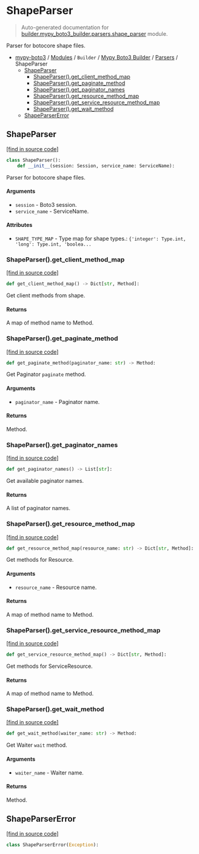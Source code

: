 # ShapeParser

> Auto-generated documentation for [builder.mypy_boto3_builder.parsers.shape_parser](https://github.com/vemel/mypy_boto3/blob/master/builder/mypy_boto3_builder/parsers/shape_parser.py) module.

Parser for botocore shape files.

- [mypy-boto3](../../../README.md#mypy_boto3) / [Modules](../../../MODULES.md#mypy-boto3-modules) / `Builder` / [Mypy Boto3 Builder](../index.md#mypy-boto3-builder) / [Parsers](index.md#parsers) / ShapeParser
    - [ShapeParser](#shapeparser)
        - [ShapeParser().get_client_method_map](#shapeparserget_client_method_map)
        - [ShapeParser().get_paginate_method](#shapeparserget_paginate_method)
        - [ShapeParser().get_paginator_names](#shapeparserget_paginator_names)
        - [ShapeParser().get_resource_method_map](#shapeparserget_resource_method_map)
        - [ShapeParser().get_service_resource_method_map](#shapeparserget_service_resource_method_map)
        - [ShapeParser().get_wait_method](#shapeparserget_wait_method)
    - [ShapeParserError](#shapeparsererror)

## ShapeParser

[[find in source code]](https://github.com/vemel/mypy_boto3/blob/master/builder/mypy_boto3_builder/parsers/shape_parser.py#L44)

```python
class ShapeParser():
    def __init__(session: Session, service_name: ServiceName):
```

Parser for botocore shape files.

#### Arguments

- `session` - Boto3 session.
- `service_name` - ServiceName.

#### Attributes

- `SHAPE_TYPE_MAP` - Type map for shape types.: `{'integer': Type.int, 'long': Type.int, 'boolea...`

### ShapeParser().get_client_method_map

[[find in source code]](https://github.com/vemel/mypy_boto3/blob/master/builder/mypy_boto3_builder/parsers/shape_parser.py#L218)

```python
def get_client_method_map() -> Dict[str, Method]:
```

Get client methods from shape.

#### Returns

A map of method name to Method.

### ShapeParser().get_paginate_method

[[find in source code]](https://github.com/vemel/mypy_boto3/blob/master/builder/mypy_boto3_builder/parsers/shape_parser.py#L338)

```python
def get_paginate_method(paginator_name: str) -> Method:
```

Get Paginator `paginate` method.

#### Arguments

- `paginator_name` - Paginator name.

#### Returns

Method.

### ShapeParser().get_paginator_names

[[find in source code]](https://github.com/vemel/mypy_boto3/blob/master/builder/mypy_boto3_builder/parsers/shape_parser.py#L143)

```python
def get_paginator_names() -> List[str]:
```

Get available paginator names.

#### Returns

A list of paginator names.

### ShapeParser().get_resource_method_map

[[find in source code]](https://github.com/vemel/mypy_boto3/blob/master/builder/mypy_boto3_builder/parsers/shape_parser.py#L438)

```python
def get_resource_method_map(resource_name: str) -> Dict[str, Method]:
```

Get methods for Resource.

#### Arguments

- `resource_name` - Resource name.

#### Returns

A map of method name to Method.

### ShapeParser().get_service_resource_method_map

[[find in source code]](https://github.com/vemel/mypy_boto3/blob/master/builder/mypy_boto3_builder/parsers/shape_parser.py#L413)

```python
def get_service_resource_method_map() -> Dict[str, Method]:
```

Get methods for ServiceResource.

#### Returns

A map of method name to Method.

### ShapeParser().get_wait_method

[[find in source code]](https://github.com/vemel/mypy_boto3/blob/master/builder/mypy_boto3_builder/parsers/shape_parser.py#L387)

```python
def get_wait_method(waiter_name: str) -> Method:
```

Get Waiter `wait` method.

#### Arguments

- `waiter_name` - Waiter name.

#### Returns

Method.

## ShapeParserError

[[find in source code]](https://github.com/vemel/mypy_boto3/blob/master/builder/mypy_boto3_builder/parsers/shape_parser.py#L40)

```python
class ShapeParserError(Exception):
```
